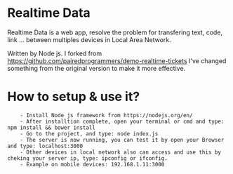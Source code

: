 # Realtime Data

Realtime Data is a web app, resolve the problem for transfering text, code, link ... between multiples devices in Local Area Network.

Written by Node js. I forked from https://github.com/pairedprogrammers/demo-realtime-tickets
I've changed something from the original version to make it more effective.

# How to setup & use it?
```
    - Install Node js framework from https://nodejs.org/en/
    - After installtion complete, open your terminal or cmd and type: npm install && bower install
    - Go to the project, and type: node index.js
    - The server is now running, you can test it by open your Browser and type: localhost:3000
    - Other devices in local network also can access and use this by cheking your server ip, type: ipconfig or ifconfig.
    - Example on mobile devices: 192.168.1.11:3000

```
    
